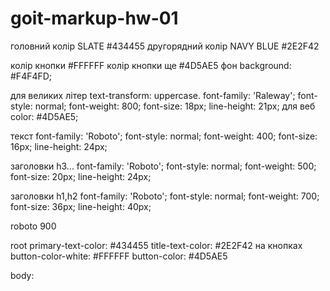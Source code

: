 # goit-markup-hw-01

головний колір SLATE #434455
другорядний колір NAVY BLUE #2E2F42

колір кнопки #FFFFFF
колір кнопки ще #4D5AE5
фон background: #F4F4FD;

для великих літер text-transform: uppercase.
font-family: 'Raleway';
font-style: normal;
font-weight: 800;
font-size: 18px;
line-height: 21px;
для веб color: #4D5AE5;

текст font-family: 'Roboto';
font-style: normal;
font-weight: 400;
font-size: 16px;
line-height: 24px;

заголовки h3...
font-family: 'Roboto';
font-style: normal;
font-weight: 500;
font-size: 20px;
line-height: 24px;

заголовки h1,h2
font-family: 'Roboto';
font-style: normal;
font-weight: 700;
font-size: 36px;
line-height: 40px;

roboto 900

<link href="https://fonts.googleapis.com/css2?family=Raleway:wght@800&family=Roboto:wght@400;500;700;900&display=swap" rel="stylesheet">

root
primary-text-color: #434455
title-text-color: #2E2F42
на кнопках
button-color-white: #FFFFFF
button-color: #4D5AE5

body:
